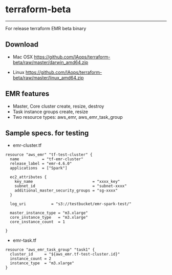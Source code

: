 # terraform-beta 
------------------

For release terraform EMR beta binary

## Download
* Mac OSX
https://github.com/IAops/terraform-beta/raw/master/darwin_amd64.zip

* Linux
https://github.com/IAops/terraform-beta/raw/master/linux_amd64.zip

## EMR features
- Master, Core cluster create, resize, destroy
- Task instance groups create, resize
- Two resource types: aws_emr, aws_emr_task_group


## Sample specs. for testing

- emr-cluster.tf

```
resource "aws_emr" "tf-test-cluster" {
  name          = "tf-emr-cluster"
  release_label = "emr-4.6.0"
  applications  = ["Spark"]

  ec2_attributes {
    key_name                          = "xxxx_key"
    subnet_id                         = "subnet-xxxx"
    additional_master_security_groups = "sg-xxxx"
  }

  log_uri           = "s3://testbucket/emr-spark-test/"

  master_instance_type = "m3.xlarge"
  core_instance_type   = "m3.xlarge"
  core_instance_count  = 1 

}
```

- emr-task.tf
```
resource "aws_emr_task_group" "task1" {
  cluster_id     = "${aws_emr.tf-test-cluster.id}"
  instance_count = 2 
  instance_type  = "m3.xlarge"
}
```
